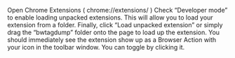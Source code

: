 Open Chrome Extensions ( chrome://extensions/ )
Check “Developer mode” to enable loading unpacked extensions. 
This will allow you to load your extension from a folder. 
Finally, click “Load unpacked extension” or simply drag the “bwtagdump” folder onto the page to load up the extension. 
You should immediately see the extension show up as a Browser Action with your icon in the toolbar window.
You can toggle by clicking it.
